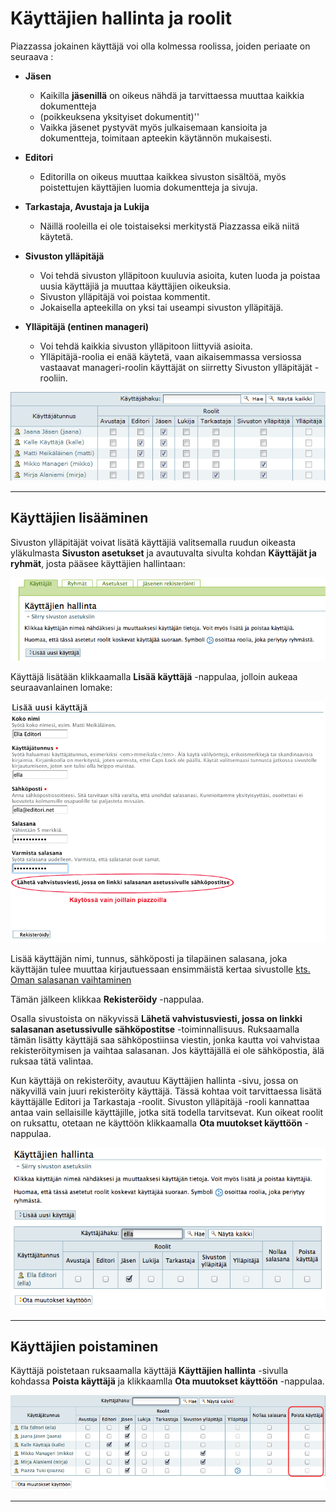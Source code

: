 # Käyttäjien hallinta ja roolit


Piazzassa jokainen käyttäjä voi olla kolmessa roolissa, joiden periaate on seuraava :

* __Jäsen__
 
	- Kaikilla __jäsenillä__ on oikeus nähdä ja tarvittaessa muuttaa kaikkia dokumentteja
	- (poikkeuksena yksityiset dokumentit)''
	- Vaikka jäsenet pystyvät myös julkaisemaan kansioita ja dokumentteja, toimitaan apteekin käytännön mukaisesti.


* __Editori__

	- Editorilla on oikeus muuttaa kaikkea sivuston sisältöä, myös poistettujen käyttäjien luomia dokumentteja ja sivuja.

* __Tarkastaja, Avustaja ja Lukija__

	- Näillä rooleilla ei ole toistaiseksi merkitystä Piazzassa eikä niitä käytetä.

* __Sivuston ylläpitäjä__

	- Voi tehdä sivuston ylläpitoon kuuluvia asioita, kuten luoda ja poistaa uusia käyttäjiä ja muuttaa käyttäjien oikeuksia.
	- Sivuston ylläpitäjä voi poistaa kommentit.
	- Jokaisella apteekilla on yksi tai useampi sivuston ylläpitäjä.

* __Ylläpitäjä (entinen manageri)__

	- Voi tehdä kaikkia sivuston ylläpitoon liittyviä asioita.
	- Ylläpitäjä-roolia ei enää käytetä, vaan aikaisemmassa versiossa vastaavat manageri-roolin käyttäjät on siirretty Sivuston ylläpitäjät -rooliin.


![Image](kuvat/kuva-16.png)


----

## Käyttäjien lisääminen

Sivuston ylläpitäjät voivat lisätä käyttäjiä valitsemalla ruudun oikeasta yläkulmasta **Sivuston asetukset**
ja avautuvalta sivulta kohdan **Käyttäjät ja ryhmät**, josta pääsee käyttäjien hallintaan:

![Image](kuvat/kuva-92.png)


Käyttäjä lisätään klikkaamalla **Lisää käyttäjä** -nappulaa, jolloin aukeaa seuraavanlainen lomake:

![Image](kuvat/lisaauusikayttaja.png)

Lisää käyttäjän nimi, tunnus, sähköposti ja tilapäinen salasana, joka käyttäjän tulee muuttaa kirjautuessaan ensimmäistä kertaa sivustolle
[kts. Oman salasanan vaihtaminen](salasanan_vaihto)

Tämän jälkeen klikkaa **Rekisteröidy** -nappulaa.

Osalla sivustoista on näkyvissä **Lähetä vahvistusviesti, jossa on linkki salasanan asetussivulle sähköpostitse** -toiminnallisuus. Ruksaamalla tämän lisätty käyttäjä saa sähköpostiinsa viestin, jonka kautta voi vahvistaa rekisteröitymisen ja vaihtaa salasanan. Jos käyttäjällä ei ole sähköpostia, älä ruksaa tätä valintaa.

Kun käyttäjä on rekisteröity, avautuu Käyttäjien hallinta -sivu, jossa on näkyvillä vain juuri rekisteröity käyttäjä. Tässä kohtaa voit tarvittaessa lisätä käyttäjälle Editori ja Tarkastaja -roolit. Sivuston ylläpitäjä -rooli kannattaa antaa vain sellaisille käyttäjille, jotka sitä todella tarvitsevat. Kun oikeat roolit on ruksattu, otetaan ne käyttöön klikkaamalla **Ota muutokset käyttöön** -nappulaa.

![Image](kuvat/kuva-94.png)

----

## Käyttäjien poistaminen

Käyttäjä poistetaan ruksaamalla käyttäjä **Käyttäjien hallinta** -sivulla kohdassa **Poista käyttäjä** ja klikkaamlla **Ota muutokset käyttöön** -nappulaa. 

![Image](kuvat/kuva-95.png)

----
